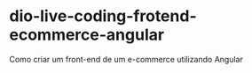 # dio-live-coding-frotend-ecommerce-angular
Como criar um front-end de um e-commerce utilizando Angular
